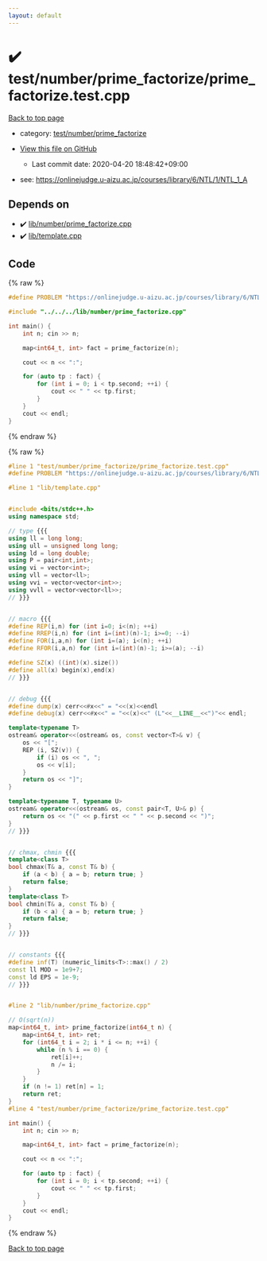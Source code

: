 ```yaml
---
layout: default
---
```


<!-- mathjax config similar to math.stackexchange -->
<script type="text/javascript" async
  src="https://cdnjs.cloudflare.com/ajax/libs/mathjax/2.7.5/MathJax.js?config=TeX-MML-AM_CHTML">
</script>
<script type="text/x-mathjax-config">
  MathJax.Hub.Config({
    TeX: { equationNumbers: { autoNumber: "AMS" }},
    tex2jax: {
      inlineMath: [ ['$','$'] ],
      processEscapes: true
    },
    "HTML-CSS": { matchFontHeight: false },
    displayAlign: "left",
    displayIndent: "2em"
  });
</script>

<script type="text/javascript" src="https://cdnjs.cloudflare.com/ajax/libs/jquery/3.4.1/jquery.min.js"></script>
<script src="https://cdn.jsdelivr.net/npm/jquery-balloon-js@1.1.2/jquery.balloon.min.js" integrity="sha256-ZEYs9VrgAeNuPvs15E39OsyOJaIkXEEt10fzxJ20+2I=" crossorigin="anonymous"></script>
<script type="text/javascript" src="../../../../assets/js/copy-button.js"></script>
<link rel="stylesheet" href="../../../../assets/css/copy-button.css" />


# :heavy_check_mark: test/number/prime_factorize/prime_factorize.test.cpp

<a href="../../../../index.html">Back to top page</a>

* category: <a href="../../../../index.html#81083c2a28e9c4ae76d8eb04f40d8427">test/number/prime_factorize</a>
* <a href="{{ site.github.repository_url }}/blob/master/test/number/prime_factorize/prime_factorize.test.cpp">View this file on GitHub</a>
    - Last commit date: 2020-04-20 18:48:42+09:00


* see: <a href="https://onlinejudge.u-aizu.ac.jp/courses/library/6/NTL/1/NTL_1_A">https://onlinejudge.u-aizu.ac.jp/courses/library/6/NTL/1/NTL_1_A</a>


## Depends on

* :heavy_check_mark: <a href="../../../../library/lib/number/prime_factorize.cpp.html">lib/number/prime_factorize.cpp</a>
* :heavy_check_mark: <a href="../../../../library/lib/template.cpp.html">lib/template.cpp</a>


## Code

<a id="unbundled"></a>
{% raw %}
```cpp
#define PROBLEM "https://onlinejudge.u-aizu.ac.jp/courses/library/6/NTL/1/NTL_1_A"

#include "../../../lib/number/prime_factorize.cpp"

int main() {
    int n; cin >> n;

    map<int64_t, int> fact = prime_factorize(n);

    cout << n << ":";

    for (auto tp : fact) {
        for (int i = 0; i < tp.second; ++i) {
            cout << " " << tp.first;
        }
    }
    cout << endl;
}

```
{% endraw %}

<a id="bundled"></a>
{% raw %}
```cpp
#line 1 "test/number/prime_factorize/prime_factorize.test.cpp"
#define PROBLEM "https://onlinejudge.u-aizu.ac.jp/courses/library/6/NTL/1/NTL_1_A"

#line 1 "lib/template.cpp"


#include <bits/stdc++.h>
using namespace std;

// type {{{
using ll = long long;
using ull = unsigned long long;
using ld = long double;
using P = pair<int,int>;
using vi = vector<int>;
using vll = vector<ll>;
using vvi = vector<vector<int>>;
using vvll = vector<vector<ll>>;
// }}}


// macro {{{
#define REP(i,n) for (int i=0; i<(n); ++i)
#define RREP(i,n) for (int i=(int)(n)-1; i>=0; --i)
#define FOR(i,a,n) for (int i=(a); i<(n); ++i)
#define RFOR(i,a,n) for (int i=(int)(n)-1; i>=(a); --i)

#define SZ(x) ((int)(x).size())
#define all(x) begin(x),end(x)
// }}}


// debug {{{
#define dump(x) cerr<<#x<<" = "<<(x)<<endl
#define debug(x) cerr<<#x<<" = "<<(x)<<" (L"<<__LINE__<<")"<< endl;

template<typename T>
ostream& operator<<(ostream& os, const vector<T>& v) {
    os << "[";
    REP (i, SZ(v)) {
        if (i) os << ", ";
        os << v[i];
    }
    return os << "]";
}

template<typename T, typename U>
ostream& operator<<(ostream& os, const pair<T, U>& p) {
    return os << "(" << p.first << " " << p.second << ")";
}
// }}}


// chmax, chmin {{{
template<class T>
bool chmax(T& a, const T& b) {
    if (a < b) { a = b; return true; }
    return false;
}
template<class T>
bool chmin(T& a, const T& b) {
    if (b < a) { a = b; return true; }
    return false;
}
// }}}


// constants {{{
#define inf(T) (numeric_limits<T>::max() / 2)
const ll MOD = 1e9+7;
const ld EPS = 1e-9;
// }}}


#line 2 "lib/number/prime_factorize.cpp"

// O(sqrt(n))
map<int64_t, int> prime_factorize(int64_t n) {
    map<int64_t, int> ret;
    for (int64_t i = 2; i * i <= n; ++i) {
        while (n % i == 0) {
            ret[i]++;
            n /= i;
        }
    }
    if (n != 1) ret[n] = 1;
    return ret;
}
#line 4 "test/number/prime_factorize/prime_factorize.test.cpp"

int main() {
    int n; cin >> n;

    map<int64_t, int> fact = prime_factorize(n);

    cout << n << ":";

    for (auto tp : fact) {
        for (int i = 0; i < tp.second; ++i) {
            cout << " " << tp.first;
        }
    }
    cout << endl;
}

```
{% endraw %}

<a href="../../../../index.html">Back to top page</a>

